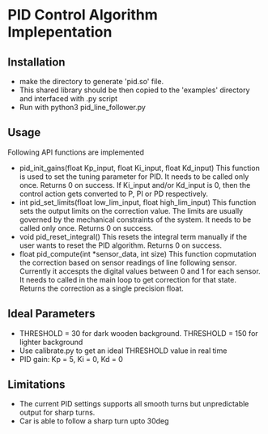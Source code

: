# PID Control Algorithm Implepentation

## Installation
- make the directory to generate 'pid.so' file.
- This shared library should be then copied to the 'examples' directory and interfaced with .py script
- Run with python3 pid_line_follower.py

## Usage
Following API functions are implemented
- pid_init_gains(float Kp_input, float Ki_input, float Kd_input)
This function is used to set the tuning parameter for PID. It needs to be called only once. Returns 0 on success. If Ki_input and/or Kd_input is 0, 
then the control action gets converted to P, PI or PD respectively.
- int pid_set_limits(float low_lim_input, float high_lim_input)
This function sets the output limits on the correction value. The limits are usually governed by the mechanical constraints of the system. It needs to
be called only once. Returns 0 on success.
- void pid_reset_integral()
This resets the integral term manually if the user wants to reset the PID algorithm. Returns 0 on success.
- float pid_compute(int *sensor_data, int size)
This function copmutation the correction based on sensor readings of line following sensor. Currently it accespts the digital values between 0 and 1
for each sensor. It needs to called in the main loop to get correction for that state. Returns the correction as a single precision float.

## Ideal Parameters
- THRESHOLD = 30 for dark wooden background. THRESHOLD = 150 for lighter background
- Use calibrate.py to get an ideal THRESHOLD value in real time
- PID gain: Kp = 5, Ki = 0, Kd = 0

## Limitations
- The current PID settings supports all smooth turns but unpredictable output for sharp turns.
- Car is able to follow a sharp turn upto 30deg
